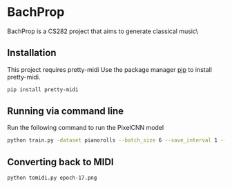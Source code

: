# BachProp

BachProp is a CS282 project that aims to generate classical music\

## Installation

This project requires pretty-midi
Use the package manager [pip](https://pip.pypa.io/en/stable/) to install pretty-midi.

```bash
pip install pretty-midi
```

## Running via command line

Run the following command to run the PixelCNN model

```bash
python train.py -dataset pianorolls --batch_size 6 --save_interval 1 --log_interval 1 --optimizer Adam
```

## Converting back to MIDI

```bash
python tomidi.py epoch-17.png
```
